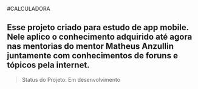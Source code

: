 #CALCULADORA

## Esse projeto criado para estudo de app mobile. Nele aplico o conhecimento adquirido até agora nas mentorias do mentor Matheus Anzullin juntamente com conhecimentos de foruns e tópicos pela internet.
> Status do Projeto: Em desenvolvimento 
